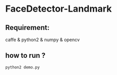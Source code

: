 # FaceDetector-Landmark

## Requirement:

caffe & python2 & numpy & opencv 




## how to run ? 

`python2 demo.py` 
